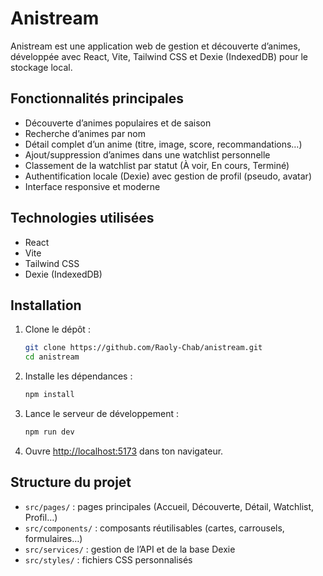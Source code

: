 
# Anistream

Anistream est une application web de gestion et découverte d’animes, développée avec React, Vite, Tailwind CSS et Dexie (IndexedDB) pour le stockage local.

## Fonctionnalités principales

- Découverte d’animes populaires et de saison
- Recherche d’animes par nom
- Détail complet d’un anime (titre, image, score, recommandations…)
- Ajout/suppression d’animes dans une watchlist personnelle
- Classement de la watchlist par statut (À voir, En cours, Terminé)
- Authentification locale (Dexie) avec gestion de profil (pseudo, avatar)
- Interface responsive et moderne

## Technologies utilisées

- React
- Vite
- Tailwind CSS
- Dexie (IndexedDB)

## Installation

1. Clone le dépôt :
	```bash
	git clone https://github.com/Raoly-Chab/anistream.git
	cd anistream
	```
2. Installe les dépendances :
	```bash
	npm install
	```
3. Lance le serveur de développement :
	```bash
	npm run dev
	```
4. Ouvre [http://localhost:5173](http://localhost:5173) dans ton navigateur.

## Structure du projet

- `src/pages/` : pages principales (Accueil, Découverte, Détail, Watchlist, Profil…)
- `src/components/` : composants réutilisables (cartes, carrousels, formulaires…)
- `src/services/` : gestion de l’API et de la base Dexie
- `src/styles/` : fichiers CSS personnalisés

